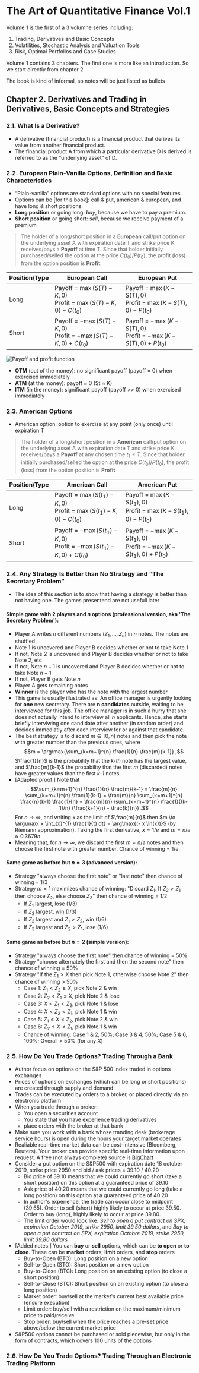 # The Art of Quantitative Finance Vol.1

Volume 1 is the first of a 3 volumne series including:

1. Trading, Derivatives and Basic Concepts
2. Volatilities, Stochastic Analysis and Valuation Tools
3. Risk, Optimal Portfolios and Case Studies

Volume 1 contains 3 chapters. The first one is more like an introduction. So we start directly from chapter 2

The book is kind of informal, so notes will be just listed as bullets

## Chapter 2. Derivatives and Trading in Derivatives, Basic Concepts and Strategies

### 2.1. What Is a Derivative?

- A derivative (financial product) is a financial product that derives its value from another financial product.
- The financial product A from which a particular derivative D is derived is referred to as the “underlying asset” of D.

### 2.2. European Plain-Vanilla Options, Definition and Basic Characteristics

- “Plain-vanilla” options are standard options with no special features.
- Options can be [for this book]: call & put, american & european, and have long & short positions.
- **Long position** or going long: *buy*, because we have to pay a premium.
- **Short position** or going short: *sell*, because we receive payment of a premium

> The holder of a long/short position in a **European** call/put option on the underlying asset A with expiration date T and strike price K receives/pays a **Payoff** at time T. Since that holder initially purchased/selled the option at the price $C(t_0)/P(t_0)$, the profit (loss) from the option position is **Profit**

| Position\Type | European Call | European Put |
| :------------ | ---- | --- |
| Long          | Payoff = $\max(S(T)−K, 0)$ <br/> Profit = $\max(S(T) − K, 0) − C(t_0)$ | Payoff = $\max(K-S(T), 0)$ <br/> Profit = $\max(K-S(T), 0) − P(t_0)$ |
| Short         | Payoff = $-\max(S(T)−K, 0)$ <br/> Profit = $-\max(S(T) − K, 0) + C(t_0)$ | Payoff = $-\max(K-S(T), 0)$ <br/> Profit = $-\max(K-S(T), 0) + P(t_0)$ |

![Payoff and profit function](Python/img/01_EuropeanOptions.png "Payoff and profit function")

- **OTM** (out of the money): no significant payoff (payoff = 0) when exercised immediately
- **ATM** (at the money): payoff ≈ 0 (St ≈ K)
- **ITM** (in the money): significant payoff (payoff >> 0) when exercised immediately

### 2.3. American Options

- American option: option to exercise at any point (only once) until expiration T

> The holder of a long/short position in a **American** call/put option on the underlying asset A with expiration date T and strike price K receives/pays a **Payoff** at any chosen time $t_1 \le T$. Since that holder initially purchased/selled the option at the price $C(t_0)/P(t_0)$, the profit (loss) from the option position is **Profit**

| Position\Type | American Call | American Put |
| :------------ | ---- | --- |
| Long          | Payoff = $\max(S(t_1)−K, 0)$ <br/> Profit = $\max(S(t_1) − K, 0) − C(t_0)$ | Payoff = $\max(K-S(t_1), 0)$ <br/> Profit = $\max(K-S(t_1), 0) − P(t_0)$ |
| Short         | Payoff = $-\max(S(t_1)−K, 0)$ <br/> Profit = $-\max(S(t_1) − K, 0) + C(t_0)$ | Payoff = $-\max(K-S(t_1), 0)$ <br/> Profit = $-\max(K-S(t_1), 0) + P(t_0)$ |

### 2.4. Any Strategy Is Better than No Strategy and “The Secretary Problem”

- The idea of this section is to *show* that having a strategy is better than not having one. The games presentend are not usefull later

#### Simple game with 2 players and $n$ options (professional version, aka 'The Secretary Problem'):
- Player A writes $n$ different numbers ($Z_1, ..., Z_n$) in $n$ notes. The notes are shuffled
- Note 1 is uncovered and Player B decides whether or not to take Note 1
- If not, Note 2 is uncovered and Player B decides whether or not to take Note 2, etc
- If not, Note $n-1$ is uncovered and Player B decides whether or not to take Note $n-1$
- If not, Player B gets Note $n$
- Player A gets remaining notes
- **Winner** is the player who has the note with the largest number
- This game is usually illustrated as: An office manager is urgently looking for **one** new secretary. There are **n candidates** outside, waiting to be interviewed for this job. The office manager is in such a hurry that she does not actually intend to interview all *n* applicants. Hence, she starts briefly interviwing one candidate after another (in random order) and decides immediatly after each interview for or against that candidate.
- The best strategy is to discard $m \in [0,n[$ notes and then pick the note with greater number than the previous ones, where
$$m = \arg\max{\sum_{k=m+1}^{n} \frac{1}{n} \frac{m}{k-1}} ,$$
$\frac{1}{n}$ is the probability that the *k-th* note has the largest value, and $\frac{m}{k-1}$ the probability that the first *m* (discarded) notes have greater values than the first *k-1* notes.
- [Adapted proof:] Note that
$$\sum_{k=m+1}^{n} \frac{1}{n} \frac{m}{k-1} = \frac{m}{n} \sum_{k=m+1}^{n} \frac{1}{k-1} = \frac{m}{n} \sum_{k=m+1}^{n} \frac{n}{k-1} \frac{1}{n} = \frac{m}{n} \sum_{k=m+1}^{n} \frac{1}{(k-1)/n} (\frac{k+1}{n} - \frac{k}{n}) .$$
For $n \to \infty$, and writing $x$ as the limit of $\frac{m}{n}$ then $m \to \arg\max{ x \int_{x}^{1} \frac{1}{t} dt} = \arg\max{(- x \ln(x))}$ (by Riemann approximation). Taking the first derivative, $x = 1/e$ and $m = n/e \approx 0.3679 n$
- Meaning that, for $n \to \infty$, we discard the first $m = n/e$ notes and then choose the first note with greater number. Chance of winning = $1/e$

####  Same game as before but $n = 3$ (advanced version):
- Strategy "always choose the first note" or "last note" then chance of winning = 1/3
- Strategy $m=1$ maximizes chance of winning: "Discard $Z_1$. If $Z_2 > Z_1$ then choose $Z_2$, else choose $Z_3$" then chance of winning = 1/2
  * If $Z_1$ largest, lose (1/3)
  * If $Z_2$ largest, win (1/3)
  * If $Z_3$ largest and $Z_1 > Z_2$, win (1/6)
  * If $Z_3$ largest and $Z_2 > Z_1$, lose (1/6)

#### Same game as before but $n = 2$ (simple version):
- Strategy "always choose the first note" then chance of winning = 50%
- Strategy "choose alternately the first and then the second note" then chance of winning = 50%
- Strategy "If the $Z_1 > X$ then pick Note 1, otherwise choose Note 2" then chance of winning > 50%
  * Case 1: $Z_1 < Z_2 \le X$, pick Note 2 & win
  * Case 2: $Z_2 < Z_1 \le X$, pick Note 2 & lose
  * Case 3: $X < Z_1 < Z_2$, pick Note 1 & lose
  * Case 4: $X < Z_2 < Z_1$, pick Note 1 & win
  * Case 5: $Z_1 \le X < Z_2$, pick Note 2 & win
  * Case 6: $Z_2 \le X < Z_1$, pick Note 1 & win
  * Chance of winning: Case 1 & 2, 50%; Case 3 & 4, 50%; Case 5 & 6, 100%; Overall > 50% (for any $X$)

### 2.5. How Do You Trade Options? Trading Through a Bank
- Author focus on options on the S&P 500 index traded in options exchanges
- Prices of options on exchanges (which can be long or short positions) are created through supply and demand
- Trades can be executed by orders to a broker, or placed directly via an electronic platform
- When you trade through a broker:
  * You open a securities account
  * You state that you have experience trading derivatives
  * place orders with the broker at that bank
- Make sure you work with a bank whose tranding desk (brokerage service hours) is open during the hours your target market operates
- Realiable real-time market data can be cost-intensive (Bloomberg, Reuters). Your broker can provide specific real-time information upon request. A free (not always complete) source is [BigChart](https://bigcharts.marketwatch.com/quickchart/options.asp?sid=3377&symb=SPX)
- Consider a put option on the S&P500 with expiration date 18 october 2019, strike price 2950 and bid / ask prices = 39.10 / 40.20
  * Bid price of 39.10 means that we could currently go short (take a short position) on this option at a guaranteed price of 39.10
  * Ask price of 40.20 means that we could currently go long (take a long position) on this option at a guaranteed price of 40.20
  * In author's experience, the trade can occur close to midpoint (39.65). Order to sell (short) highly likely to occur at price 39.50. Order to buy (long), highly likely to occur at price 39.80.
  * The limit order would look like: *Sell to open a put contract on SPX, expiration October 2019, strike 2950, limit 39.50 dollars*, and *Buy to open a put contract on SPX, expiration Octobre 2019, strike 2950, limit 39.80 dollars*
- [Added notes:] You can **buy** or **sell** options, which can be **to open** or **to close**. These can be **market** orders, **limit** orders, and **stop** orders
  * Buy-to-Open (BTO): Long position on a new option
  * Sell-to-Open (STO): Short position on a new option
  * Buy-to-Close (BTC): Long position on an existing option (to close a short position)
  * Sell-to-Close (STC): Short position on an existing option (to close a long position)
  * Market order: buy/sell at the market's current best available price (ensure execution)
  * Limit order: buy/sell with a restriction on the maximum/minimum price to paid/receive
  * Stop order: buy/sell when the price reaches a pre-set price above/below the current market price
- S&P500 options cannot be purchased or sold piecewise, but only in the form of contracts, which covers 100 units of the options

### 2.6. How Do You Trade Options? Trading Through an Electronic Trading Platform
